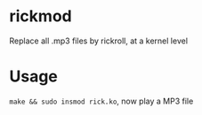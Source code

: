 # rickmod

Replace all .mp3 files by rickroll, at a kernel level

# Usage

`make && sudo insmod rick.ko`, now play a MP3 file
